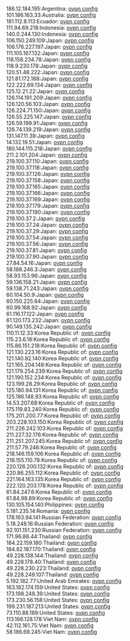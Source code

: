 186.12.184.195:Argentina: [ovpn config](vpn/186_12_184_195.ovpn)  
101.186.163.33:Australia: [ovpn config](vpn/101_186_163_33.ovpn)  
181.112.8.113:Ecuador: [ovpn config](vpn/181_112_8_113.ovpn)  
111.94.69.218:Indonesia: [ovpn config](vpn/111_94_69_218.ovpn)  
140.0.244.130:Indonesia: [ovpn config](vpn/140_0_244_130.ovpn)  
106.150.249.109:Japan: [ovpn config](vpn/106_150_249_109.ovpn)  
106.176.227.197:Japan: [ovpn config](vpn/106_176_227_197.ovpn)  
111.105.167.132:Japan: [ovpn config](vpn/111_105_167_132.ovpn)  
118.158.234.78:Japan: [ovpn config](vpn/118_158_234_78.ovpn)  
118.9.230.178:Japan: [ovpn config](vpn/118_9_230_178.ovpn)  
120.51.48.222:Japan: [ovpn config](vpn/120_51_48_222.ovpn)  
121.81.172.188:Japan: [ovpn config](vpn/121_81_172_188.ovpn)  
122.222.69.134:Japan: [ovpn config](vpn/122_222_69_134.ovpn)  
125.12.21.22:Japan: [ovpn config](vpn/125_12_21_22.ovpn)  
126.114.191.209:Japan: [ovpn config](vpn/126_114_191_209.ovpn)  
126.120.56.103:Japan: [ovpn config](vpn/126_120_56_103.ovpn)  
126.224.71.150:Japan: [ovpn config](vpn/126_224_71_150.ovpn)  
126.55.225.147:Japan: [ovpn config](vpn/126_55_225_147.ovpn)  
126.59.199.91:Japan: [ovpn config](vpn/126_59_199_91.ovpn)  
126.74.139.219:Japan: [ovpn config](vpn/126_74_139_219.ovpn)  
131.147.11.39:Japan: [ovpn config](vpn/131_147_11_39.ovpn)  
14.132.19.51:Japan: [ovpn config](vpn/14_132_19_51.ovpn)  
180.144.115.218:Japan: [ovpn config](vpn/180_144_115_218.ovpn)  
211.2.101.204:Japan: [ovpn config](vpn/211_2_101_204.ovpn)  
219.100.37.110:Japan: [ovpn config](vpn/219_100_37_110.ovpn)  
219.100.37.118:Japan: [ovpn config](vpn/219_100_37_118.ovpn)  
219.100.37.126:Japan: [ovpn config](vpn/219_100_37_126.ovpn)  
219.100.37.158:Japan: [ovpn config](vpn/219_100_37_158.ovpn)  
219.100.37.165:Japan: [ovpn config](vpn/219_100_37_165.ovpn)  
219.100.37.166:Japan: [ovpn config](vpn/219_100_37_166.ovpn)  
219.100.37.169:Japan: [ovpn config](vpn/219_100_37_169.ovpn)  
219.100.37.179:Japan: [ovpn config](vpn/219_100_37_179.ovpn)  
219.100.37.190:Japan: [ovpn config](vpn/219_100_37_190.ovpn)  
219.100.37.2:Japan: [ovpn config](vpn/219_100_37_2.ovpn)  
219.100.37.24:Japan: [ovpn config](vpn/219_100_37_24.ovpn)  
219.100.37.29:Japan: [ovpn config](vpn/219_100_37_29.ovpn)  
219.100.37.54:Japan: [ovpn config](vpn/219_100_37_54.ovpn)  
219.100.37.56:Japan: [ovpn config](vpn/219_100_37_56.ovpn)  
219.100.37.81:Japan: [ovpn config](vpn/219_100_37_81.ovpn)  
219.100.37.90:Japan: [ovpn config](vpn/219_100_37_90.ovpn)  
27.84.54.16:Japan: [ovpn config](vpn/27_84_54_16.ovpn)  
58.188.246.3:Japan: [ovpn config](vpn/58_188_246_3.ovpn)  
58.93.153.96:Japan: [ovpn config](vpn/58_93_153_96.ovpn)  
59.136.158.21:Japan: [ovpn config](vpn/59_136_158_21.ovpn)  
59.138.71.243:Japan: [ovpn config](vpn/59_138_71_243.ovpn)  
60.104.50.9:Japan: [ovpn config](vpn/60_104_50_9.ovpn)  
60.150.225.64:Japan: [ovpn config](vpn/60_150_225_64.ovpn)  
60.99.168.92:Japan: [ovpn config](vpn/60_99_168_92.ovpn)  
61.116.17.122:Japan: [ovpn config](vpn/61_116_17_122.ovpn)  
61.120.173.232:Japan: [ovpn config](vpn/61_120_173_232.ovpn)  
90.149.135.242:Japan: [ovpn config](vpn/90_149_135_242.ovpn)  
110.11.12.33:Korea Republic of: [ovpn config](vpn/110_11_12_33.ovpn)  
115.23.6.18:Korea Republic of: [ovpn config](vpn/115_23_6_18.ovpn)  
115.86.151.218:Korea Republic of: [ovpn config](vpn/115_86_151_218.ovpn)  
121.130.223.16:Korea Republic of: [ovpn config](vpn/121_130_223_16.ovpn)  
121.140.82.140:Korea Republic of: [ovpn config](vpn/121_140_82_140.ovpn)  
121.165.204.148:Korea Republic of: [ovpn config](vpn/121_165_204_148.ovpn)  
121.179.254.239:Korea Republic of: [ovpn config](vpn/121_179_254_239.ovpn)  
121.190.152.234:Korea Republic of: [ovpn config](vpn/121_190_152_234.ovpn)  
123.199.28.29:Korea Republic of: [ovpn config](vpn/123_199_28_29.ovpn)  
125.180.94.131:Korea Republic of: [ovpn config](vpn/125_180_94_131.ovpn)  
125.186.148.93:Korea Republic of: [ovpn config](vpn/125_186_148_93.ovpn)  
14.53.207.68:Korea Republic of: [ovpn config](vpn/14_53_207_68.ovpn)  
175.119.83.240:Korea Republic of: [ovpn config](vpn/175_119_83_240.ovpn)  
175.201.200.77:Korea Republic of: [ovpn config](vpn/175_201_200_77.ovpn)  
203.228.103.150:Korea Republic of: [ovpn config](vpn/203_228_103_150.ovpn)  
211.226.242.103:Korea Republic of: [ovpn config](vpn/211_226_242_103.ovpn)  
211.227.32.176:Korea Republic of: [ovpn config](vpn/211_227_32_176.ovpn)  
211.251.207.245:Korea Republic of: [ovpn config](vpn/211_251_207_245.ovpn)  
211.57.79.246:Korea Republic of: [ovpn config](vpn/211_57_79_246.ovpn)  
218.146.159.106:Korea Republic of: [ovpn config](vpn/218_146_159_106.ovpn)  
218.155.110.78:Korea Republic of: [ovpn config](vpn/218_155_110_78.ovpn)  
220.126.200.132:Korea Republic of: [ovpn config](vpn/220_126_200_132.ovpn)  
220.86.255.112:Korea Republic of: [ovpn config](vpn/220_86_255_112.ovpn)  
221.164.163.135:Korea Republic of: [ovpn config](vpn/221_164_163_135.ovpn)  
222.120.203.178:Korea Republic of: [ovpn config](vpn/222_120_203_178.ovpn)  
61.84.247.6:Korea Republic of: [ovpn config](vpn/61_84_247_6.ovpn)  
61.84.98.89:Korea Republic of: [ovpn config](vpn/61_84_98_89.ovpn)  
130.105.154.140:Philippines: [ovpn config](vpn/130_105_154_140.ovpn)  
5.181.235.14:Romania: [ovpn config](vpn/5_181_235_14.ovpn)  
178.163.94.141:Russian Federation: [ovpn config](vpn/178_163_94_141.ovpn)  
5.18.248.16:Russian Federation: [ovpn config](vpn/5_18_248_16.ovpn)  
92.101.151.230:Russian Federation: [ovpn config](vpn/92_101_151_230.ovpn)  
171.96.88.44:Thailand: [ovpn config](vpn/171_96_88_44.ovpn)  
184.22.159.180:Thailand: [ovpn config](vpn/184_22_159_180.ovpn)  
184.82.187.170:Thailand: [ovpn config](vpn/184_82_187_170.ovpn)  
49.228.138.144:Thailand: [ovpn config](vpn/49_228_138_144.ovpn)  
49.228.178.40:Thailand: [ovpn config](vpn/49_228_178_40.ovpn)  
49.228.230.223:Thailand: [ovpn config](vpn/49_228_230_223.ovpn)  
49.228.249.107:Thailand: [ovpn config](vpn/49_228_249_107.ovpn)  
5.192.182.77:United Arab Emirates: [ovpn config](vpn/5_192_182_77.ovpn)  
163.182.174.159:United States: [ovpn config](vpn/163_182_174_159.ovpn)  
173.198.248.39:United States: [ovpn config](vpn/173_198_248_39.ovpn)  
173.230.56.158:United States: [ovpn config](vpn/173_230_56_158.ovpn)  
199.231.187.213:United States: [ovpn config](vpn/199_231_187_213.ovpn)  
73.110.88.189:United States: [ovpn config](vpn/73_110_88_189.ovpn)  
113.166.128.178:Viet Nam: [ovpn config](vpn/113_166_128_178.ovpn)  
42.112.161.75:Viet Nam: [ovpn config](vpn/42_112_161_75.ovpn)  
58.186.69.245:Viet Nam: [ovpn config](vpn/58_186_69_245.ovpn)  
